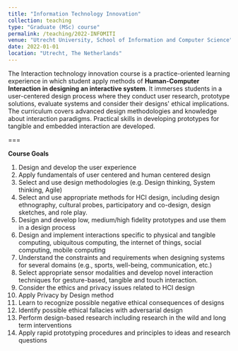 ```yaml
---
title: "Information Technology Innovation"
collection: teaching
type: "Graduate (MSc) course"
permalink: /teaching/2022-INFOMITI
venue: "Utrecht University, School of Information and Computer Science"
date: 2022-01-01
location: "Utrecht, The Netherlands"
---
```


The Interaction technology innovation course is a practice-oriented learning experience in which student apply methods of **Human-Computer Interaction in designing an interactive system**.
It immerses students in a user-centered design process where they conduct user research, prototype solutions, evaluate systems and consider their designs' ethical implications.
The curriculum covers advanced design methodologies and knowledge about interaction paradigms. Practical skills in developing prototypes for tangible and embedded interaction are developed.

===

**Course Goals**
1. Design and develop the user experience
2. Apply fundamentals of user centered and human centered design
3. Select and use design methodologies (e.g. Design thinking, System thinking, Agile)
4. Select and use appropriate methods for HCI design, including design ethnography, cultural probes, participatory and co-design, design sketches, and role play.
5. Design and develop low, medium/high fidelity prototypes and use them in a design process
6. Design and implement interactions specific to physical and tangible computing, ubiquitous computing, the internet of things, social computing, mobile computing
7. Understand the constraints and requirements when designing systems for several domains (e.g., sports, well-being, communication, etc.)
8. Select appropriate sensor modalities and develop novel interaction techniques for gesture-based, tangible and touch interaction.
9. Consider the ethics and privacy issues related to HCI design
10. Apply Privacy by Design method
11. Learn to recognize possible negative ethical consequences of designs
12. Identify possible ethical fallacies with adversarial design
13. Perform design-based research including research in the wild and long term interventions
14. Apply rapid prototyping procedures and principles to ideas and research questions

